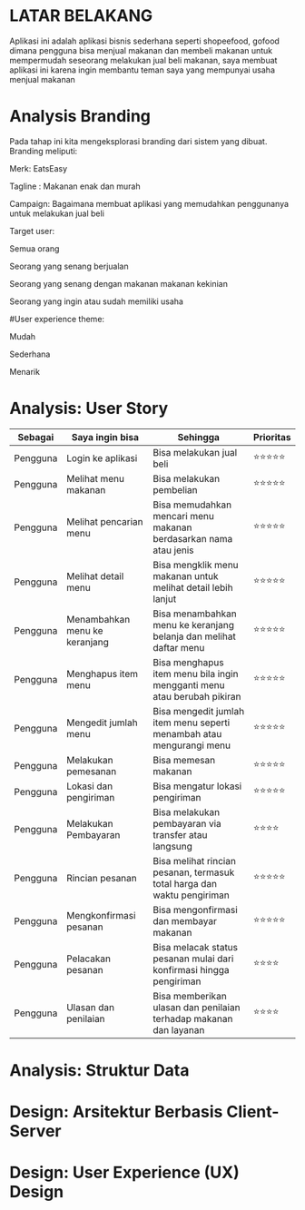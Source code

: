 # LATAR BELAKANG 
Aplikasi ini adalah aplikasi bisnis sederhana seperti shopeefood, gofood dimana pengguna bisa menjual makanan dan membeli makanan untuk mempermudah seseorang melakukan jual beli makanan, saya membuat aplikasi ini karena ingin membantu teman saya yang mempunyai usaha menjual makanan


# Analysis Branding

Pada tahap ini kita mengeksplorasi branding dari sistem yang dibuat. Branding meliputi:


Merk: EatsEasy


Tagline : Makanan enak dan murah 


Campaign: Bagaimana membuat aplikasi yang memudahkan penggunanya untuk melakukan jual beli


Target user:


Semua orang


Seorang yang senang berjualan


Seorang yang senang dengan makanan makanan kekinian


Seorang yang ingin atau sudah memiliki usaha


#User experience theme:


Mudah


Sederhana


Menarik


# Analysis: User Story


Sebagai|Saya ingin bisa|Sehingga|Prioritas
-----|------|------|------|
Pengguna|Login ke aplikasi|Bisa melakukan jual beli|⭐⭐⭐⭐⭐
Pengguna|Melihat menu makanan|Bisa melakukan pembelian|⭐⭐⭐⭐⭐
Pengguna|Melihat pencarian menu|Bisa memudahkan mencari menu makanan berdasarkan nama atau jenis|⭐⭐⭐⭐⭐
Pengguna|Melihat detail menu|Bisa mengklik menu makanan untuk melihat detail lebih lanjut|⭐⭐⭐⭐⭐
Pengguna|Menambahkan menu ke keranjang|Bisa menambahkan menu ke keranjang belanja dan melihat daftar menu|⭐⭐⭐⭐⭐
Pengguna|Menghapus item menu|Bisa menghapus item menu bila ingin mengganti menu atau berubah pikiran|⭐⭐⭐⭐⭐
Pengguna|Mengedit jumlah menu|Bisa mengedit jumlah item menu seperti menambah atau mengurangi menu|⭐⭐⭐⭐⭐
Pengguna|Melakukan pemesanan|Bisa memesan makanan|⭐⭐⭐⭐⭐  
Pengguna|Lokasi dan pengiriman|Bisa mengatur lokasi pengiriman|⭐⭐⭐⭐⭐
Pengguna|Melakukan Pembayaran|Bisa melakukan pembayaran via transfer atau langsung|⭐⭐⭐⭐
Pengguna|Rincian pesanan|Bisa melihat rincian pesanan, termasuk total harga dan waktu pengiriman| ⭐⭐⭐⭐⭐
Pengguna|Mengkonfirmasi pesanan|Bisa mengonfirmasi dan membayar makanan| ⭐⭐⭐⭐⭐
Pengguna|Pelacakan pesanan|Bisa melacak status pesanan mulai dari konfirmasi hingga pengiriman| ⭐⭐⭐⭐
Pengguna|Ulasan dan penilaian|Bisa memberikan ulasan dan penilaian terhadap makanan dan layanan | ⭐⭐⭐⭐

# Analysis: Struktur Data
 

# Design: Arsitektur Berbasis Client-Server
 


# Design: User Experience (UX) Design
        
